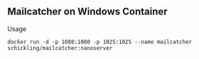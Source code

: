 Mailcatcher on Windows Container
------------

Usage

```
docker run -d -p 1080:1080 -p 1025:1025 --name mailcatcher schickling/mailcatcher:nanoserver
```


